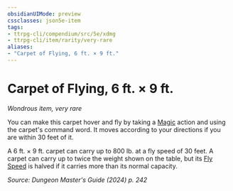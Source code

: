 ```yaml
---
obsidianUIMode: preview
cssclasses: json5e-item
tags:
- ttrpg-cli/compendium/src/5e/xdmg
- ttrpg-cli/item/rarity/very-rare
aliases: 
- "Carpet of Flying, 6 ft. × 9 ft."
---
```

# Carpet of Flying, 6 ft. × 9 ft.
*Wondrous item, very rare*  



You can make this carpet hover and fly by taking a [Magic](3-Compendium/rules/actions.md#Magic) action and using the carpet's command word. It moves according to your directions if you are within 30 feet of it.

A 6 ft. × 9 ft. carpet can carry up to 800 lb. at a fly speed of 30 feet. A carpet can carry up to twice the weight shown on the table, but its [Fly Speed](3-Compendium/rules/variant-rules/fly-speed-xphb.md) is halved if it carries more than its normal capacity.

*Source: Dungeon Master's Guide (2024) p. 242*
